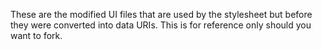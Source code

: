 These are the modified UI files that are used by the stylesheet but before they were converted into data URIs. This is for reference only should you want to fork.